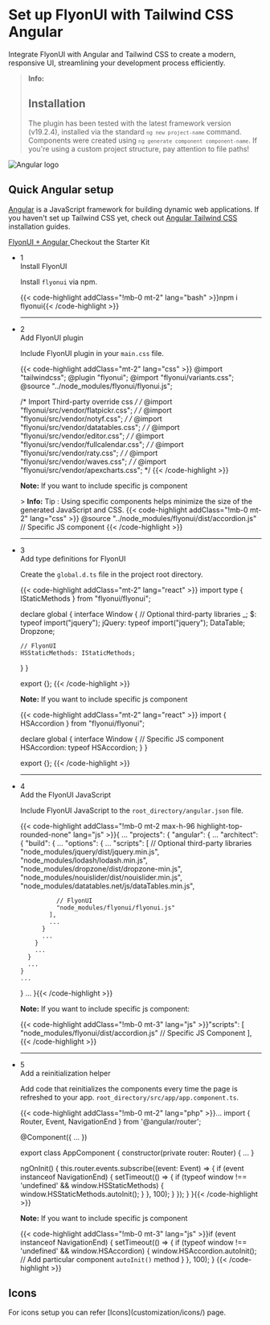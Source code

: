 # Set up FlyonUI with Tailwind CSS Angular

Integrate FlyonUI with Angular and Tailwind CSS to create a modern, responsive UI, streamlining your development process efficiently.

> **Info:** <h2 class="text-lg font-medium mb-1">Installation</h2>
> The plugin has been tested with the latest framework version (v19.2.4), installed via the standard <code>`ng new project-name`</code> command. Components were created using <code>`ng generate component component-name`</code>. If you're using a custom project structure, pay attention to file paths!

<div>
  <div class="flex gap-2">
    <div><img src="https://cdn.flyonui.com/fy-assets/icons/angular-icon.png" alt="Angular logo" class="h-auto w-14 mt-2" /></div>
    <div>
      <h2 class="text-base-content mb-3 text-lg font-semibold mt-2">
        Quick
        <span class="text-red-600">Angular</span>
        setup
      </h2>
      <p class="text-base-conte/80 text-base">
        <a href="https://angular.dev/" class="link link-animated link-primary" target="_blank">Angular</a> is a JavaScript framework for building dynamic web applications. If you haven't set up Tailwind CSS yet, check out
        <a class="link link-animated" target="_blank" href="https://tailwindcss.com/docs/guides/angular">
          Angular Tailwind CSS
        </a>
        installation guides.
      </p>
      <div class="tooltip">
        <a href="https://github.com/themeselection/flyonui-angular-integration" target="_blank" type="button" class="tooltip-toggle btn-sm btn btn-outline" aria-label="Tooltip">
          <span class="icon-[tabler--brand-github] size-4"></span>
          FlyonUI + Angular
        </a>
        <span class="tooltip-content tooltip-shown:opacity-100 tooltip-shown:visible" role="tooltip">
          <span class="tooltip-body">Checkout the Starter Kit</span>
        </span>
      </div>
    </div>
  </div>

  <ul class="timeline timeline-snap-icon timeline-compact timeline-vertical mb-12 w-full ps-0">
    <!-- Installation -->
    <li class="mt-0 mb-0 ps-0">
      <div class="timeline-middle mb-2">
        <span class="text-base-content flex size-7 items-center justify-center rounded-full border border-base-content/20 font-semibold">
          1
        </span>
      </div>
      <div class="timeline-end m-0 mb-0 w-full rounded-lg p-4">
        <div class="text-base-content mb-3 font-semibold">Install FlyonUI</div>
        <p>
          Install
          <code>flyonui</code>
          via npm.
        </p>
        {{< code-highlight addClass="!mb-0 mt-2" lang="bash" >}}npm i flyonui{{< /code-highlight >}}
      </div>
      <hr class="!w-0.5 rounded-none border-transparent" />
    </li>
    <!-- Configure FlyonUI JavaScript paths -->
    <li class="mt-0 mb-0 ps-0">
      <div class="timeline-middle mb-2">
        <span class="text-base-content flex size-7 items-center justify-center rounded-full border border-base-content/20 font-semibold">
          2
        </span>
      </div>
      <div class="timeline-end mb-0 w-full rounded-lg p-4 m-0">
        <div class="text-base-content mb-3 font-semibold">Add FlyonUI plugin</div>
        <p>
          Include FlyonUI plugin in your <code>main.css</code> file.
        </p>
        {{< code-highlight addClass="mt-2" lang="css" >}}
@import "tailwindcss";
@plugin "flyonui";
@import "flyonui/variants.css";
@source "../node_modules/flyonui/flyonui.js"; 

/* Import Third-party override css */
/* @import "flyonui/src/vendor/flatpickr.css"; */
/* @import "flyonui/src/vendor/notyf.css"; */
/* @import "flyonui/src/vendor/datatables.css"; */
/* @import "flyonui/src/vendor/editor.css"; */
/* @import "flyonui/src/vendor/fullcalendar.css"; */
/* @import "flyonui/src/vendor/raty.css"; */
/* @import "flyonui/src/vendor/waves.css"; */
/* @import "flyonui/src/vendor/apexcharts.css"; */
        {{< /code-highlight >}}
        <p><strong>Note:</strong> If you want to include specific js component </p>
        > **Info:** <span class="font-semibold">Tip :</span> Using specific components helps minimize the size of the generated JavaScript and CSS.
        {{< code-highlight addClass="!mb-0 mt-2" lang="css" >}}
@source "../node_modules/flyonui/dist/accordion.js" // Specific JS component
  {{< /code-highlight >}}
    </div>
    <hr class="!w-0.5 rounded-none border-transparent" />
    </li>

  <!-- Add type definitions for FlyonUI -->
  <li class="mt-0 mb-0 ps-0">
    <div class="timeline-middle mb-2">
      <span class="text-base-content flex size-7 items-center justify-center rounded-full border border-base-content/20 font-semibold">
        3
      </span>
    </div>
    <div class="timeline-end mb-0 w-full rounded-lg p-4 m-0">
      <div class="text-base-content mb-3 font-semibold">Add type definitions for FlyonUI</div>
      <p>
        Create the <code>global.d.ts</code> file in the project root directory.
      </p>
      {{< code-highlight addClass="mt-2" lang="react" >}}
import type { IStaticMethods } from "flyonui/flyonui";

declare global {
  interface Window {
    // Optional third-party libraries
    _;
    $: typeof import("jquery");
    jQuery: typeof import("jquery");
    DataTable;
    Dropzone;

    // FlyonUI
    HSStaticMethods: IStaticMethods;
  }
}

export {};
  {{< /code-highlight >}}
      <p class="!mt-4">
        <strong>Note:</strong> If you want to include specific js component
      </p>
      {{< code-highlight addClass="mt-2" lang="react" >}}
import { HSAccordion } from "flyonui/flyonui";

declare global {
  interface Window {
    // Specific JS component
    HSAccordion: typeof HSAccordion;
  }
}

export {};
  {{< /code-highlight >}}
  </div>
  <hr class="!w-0.5 rounded-none border-transparent" />
  </li>
    <!-- Add the FlyonUI JavaScript -->
    <li class="mt-0 mb-0 ps-0">
      <div class="timeline-middle mb-2">
        <span class="text-base-content flex size-7 items-center justify-center rounded-full border border-base-content/20 font-semibold">
          4
        </span>
      </div>
      <div class="timeline-end m-0 mb-0 w-full rounded-lg p-4">
        <div class="text-base-content mb-3 font-semibold">Add the FlyonUI JavaScript</div>
        <p>Include FlyonUI JavaScript to the <code>root_directory/angular.json</code> file.</p>
        {{< code-highlight addClass="!mb-0 mt-2 max-h-96 highlight-top-rounded-none" lang="js" >}}{
  ...
  "projects": {
    "angular": {
      ...
      "architect": {
        "build": {
          ...
          "options": {
            ...
            "scripts": [
              // Optional third-party libraries
              "node_modules/jquery/dist/jquery.min.js",
              "node_modules/lodash/lodash.min.js",
              "node_modules/dropzone/dist/dropzone-min.js",
              "node_modules/nouislider/dist/nouislider.min.js",
              "node_modules/datatables.net/js/dataTables.min.js",

              // FlyonUI
              "node_modules/flyonui/flyonui.js"
            ],
            ...
          }
          ...
        }
        ...
      }
      ...
    }
    ...
  }
  ...
}{{< /code-highlight >}}
      <p class="!mt-4">
        <strong>Note:</strong> If you want to include specific js component:
      </p>
      {{< code-highlight addClass="!mb-0 mt-3" lang="js" >}}"scripts": [
  "node_modules/flyonui/dist/accordion.js"  // Specific JS Component
],
      {{< /code-highlight >}}
      </div>
      <hr class="!w-0.5 rounded-none border-transparent" />
    </li>
    <!-- Add a reinitialization helper -->
    <li class="mt-0 mb-0 ps-0">
      <div class="timeline-middle mb-2">
        <span class="text-base-content flex size-7 items-center justify-center rounded-full border border-base-content/20 font-semibold">
          5
        </span>
      </div>
      <div class="timeline-end m-0 mb-0 w-full rounded-lg p-4">
        <div class="text-base-content mb-3 font-semibold">Add a reinitialization helper</div>
        <p>Add code that reinitializes the components every time the page is refreshed to your app. <code>root_directory/src/app/app.component.ts</code>.</p>
        {{< code-highlight addClass="!mb-0 mt-2" lang="php" >}}...
import { Router, Event, NavigationEnd } from '@angular/router';

@Component({
  ...
})

export class AppComponent {
  constructor(private router: Router) {
    ...
  }

  ngOnInit() {
    this.router.events.subscribe((event: Event) => {
      if (event instanceof NavigationEnd) {
        setTimeout(() => {
          if (typeof window !== 'undefined' && window.HSStaticMethods) {
            window.HSStaticMethods.autoInit();
          }
        }, 100);
      }
    });
  }
}{{< /code-highlight >}}
      <p class="!mt-4">
        <strong>Note:</strong> If you want to include specific js component
      </p>
      {{< code-highlight addClass="!mb-0 mt-3" lang="js" >}}if (event instanceof NavigationEnd) {
  setTimeout(() => {
    if (typeof window !== 'undefined' && window.HSAccordion) {
      window.HSAccordion.autoInit();   // Add particular component `autoInit()` method
    }
  }, 100);
}
{{< /code-highlight >}}

  </div>
    </li>
  </ul>
</div>


<h2 class="text-lg font-medium mb-1">Icons</h2>
For icons setup you can refer [Icons](customization/icons/) page.
